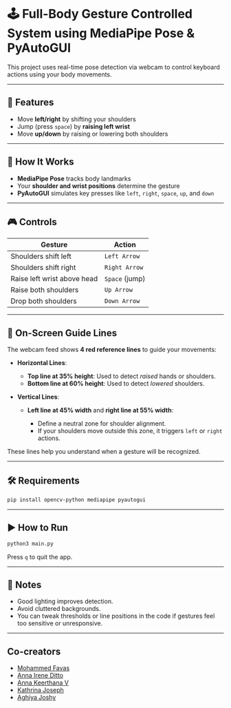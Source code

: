 # 🕹️ Full-Body Gesture Controlled System using MediaPipe Pose & PyAutoGUI

This project uses real-time pose detection via webcam to control keyboard actions using your body movements.

---

## 📌 Features

* Move **left/right** by shifting your shoulders
* Jump (press `space`) by **raising left wrist**
* Move **up/down** by raising or lowering both shoulders

---

## 🧠 How It Works

* **MediaPipe Pose** tracks body landmarks
* Your **shoulder and wrist positions** determine the gesture
* **PyAutoGUI** simulates key presses like `left`, `right`, `space`, `up`, and `down`

---

## 🎮 Controls

| Gesture                     | Action         |
| --------------------------- | -------------- |
| Shoulders shift left        | `Left Arrow`   |
| Shoulders shift right       | `Right Arrow`  |
| Raise left wrist above head | `Space` (jump) |
| Raise both shoulders        | `Up Arrow`     |
| Drop both shoulders         | `Down Arrow`   |

---

## 🧭 On-Screen Guide Lines

The webcam feed shows **4 red reference lines** to guide your movements:

* **Horizontal Lines**:

  * **Top line at 35% height**: Used to detect *raised* hands or shoulders.
  * **Bottom line at 60% height**: Used to detect *lowered* shoulders.

* **Vertical Lines**:

  * **Left line at 45% width** and **right line at 55% width**:

    * Define a neutral zone for shoulder alignment.
    * If your shoulders move outside this zone, it triggers `left` or `right` actions.

These lines help you understand when a gesture will be recognized.

---

## 🛠️ Requirements

```bash
pip install opencv-python mediapipe pyautogui
```

---

## ▶️ How to Run

```bash
python3 main.py
```

Press `q` to quit the app.

---

## 📌 Notes

* Good lighting improves detection.
* Avoid cluttered backgrounds.
* You can tweak thresholds or line positions in the code if gestures feel too sensitive or unresponsive.
---
## Co-creators

- [Mohammed Favas](https://github.com/favasmhd)
- [Anna Irene Ditto](https://github.com/anna-irene)
- [Anna Keerthana V](https://github.com/annakv04)
- [Kathrina Joseph](https://github.com/KathrinaJoseph)
- [Aghiya Joshy](https://github.com/aghiyajoshy)
